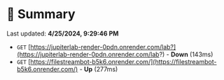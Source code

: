 # 📖 Summary
Last updated: **4/25/2024, 9:29:46 PM**

- `GET` [https://jupiterlab-render-0pdn.onrender.com/lab?](https://jupiterlab-render-0pdn.onrender.com/lab?) - **Down** (143ms)
- `GET` [https://filestreambot-b5k6.onrender.com/](https://filestreambot-b5k6.onrender.com/) - **Up** (277ms)
